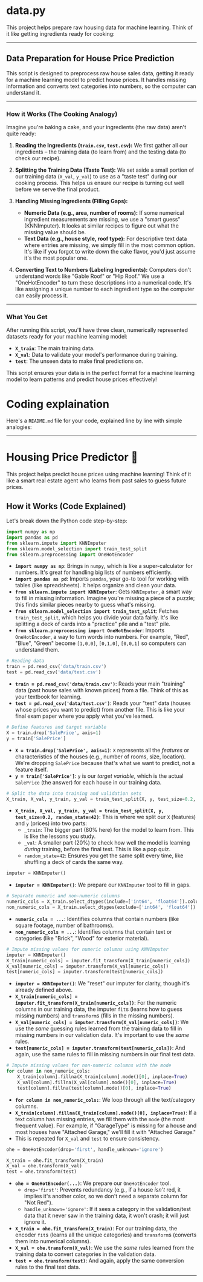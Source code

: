 # data.py
This project helps prepare raw housing data for machine learning. Think of it like getting ingredients ready for cooking:

---

## Data Preparation for House Price Prediction

This script is designed to preprocess raw house sales data, getting it ready for a machine learning model to predict house prices. It handles missing information and converts text categories into numbers, so the computer can understand it.

---

### How it Works (The Cooking Analogy)

Imagine you're baking a cake, and your ingredients (the raw data) aren't quite ready:

1.  **Reading the Ingredients (`train.csv`, `test.csv`):** We first gather all our ingredients – the training data (to learn from) and the testing data (to check our recipe).

2.  **Splitting the Training Data (Taste Test):** We set aside a small portion of our training data (`X_val`, `y_val`) to use as a "taste test" during our cooking process. This helps us ensure our recipe is turning out well before we serve the final product.

3.  **Handling Missing Ingredients (Filling Gaps):**
    * **Numeric Data (e.g., area, number of rooms):** If some numerical ingredient measurements are missing, we use a "smart guess" (KNNImputer). It looks at similar recipes to figure out what the missing value should be.
    * **Text Data (e.g., house style, roof type):** For descriptive text data where entries are missing, we simply fill in the most common option. It's like if you forgot to write down the cake flavor, you'd just assume it's the most popular one.

4.  **Converting Text to Numbers (Labeling Ingredients):** Computers don't understand words like "Gable Roof" or "Hip Roof." We use a "OneHotEncoder" to turn these descriptions into a numerical code. It's like assigning a unique number to each ingredient type so the computer can easily process it.

---

### What You Get

After running this script, you'll have three clean, numerically represented datasets ready for your machine learning model:

* **`X_train`**: The main training data.
* **`X_val`**: Data to validate your model's performance during training.
* **`test`**: The unseen data to make final predictions on.

This script ensures your data is in the perfect format for a machine learning model to learn patterns and predict house prices effectively!

# Coding explaination
Here's a `README.md` file for your code, explained line by line with simple analogies:

---

# Housing Price Predictor 🏡

This project helps predict house prices using machine learning! Think of it like a smart real estate agent who learns from past sales to guess future prices.

## How it Works (Code Explained)

Let's break down the Python code step-by-step:

```python
import numpy as np
import pandas as pd
from sklearn.impute import KNNImputer
from sklearn.model_selection import train_test_split
from sklearn.preprocessing import OneHotEncoder
```
* **`import numpy as np`**: Brings in `numpy`, which is like a super-calculator for numbers. It's great for handling big lists of numbers efficiently.
* **`import pandas as pd`**: Imports `pandas`, your go-to tool for working with tables (like spreadsheets). It helps organize and clean your data.
* **`from sklearn.impute import KNNImputer`**: Gets `KNNImputer`, a smart way to fill in missing information. Imagine you're missing a piece of a puzzle; this finds similar pieces nearby to guess what's missing.
* **`from sklearn.model_selection import train_test_split`**: Fetches `train_test_split`, which helps you divide your data fairly. It's like splitting a deck of cards into a "practice" pile and a "test" pile.
* **`from sklearn.preprocessing import OneHotEncoder`**: Imports `OneHotEncoder`, a way to turn words into numbers. For example, "Red", "Blue", "Green" become `[1,0,0]`, `[0,1,0]`, `[0,0,1]` so computers can understand them.

```python
# Reading data
train = pd.read_csv('data/train.csv')
test = pd.read_csv('data/test.csv')
```
* **`train = pd.read_csv('data/train.csv')`**: Reads your main "training" data (past house sales with known prices) from a file. Think of this as your textbook for learning.
* **`test = pd.read_csv('data/test.csv')`**: Reads your "test" data (houses whose prices you want to predict) from another file. This is like your final exam paper where you apply what you've learned.

```python
# Define features and target variable
X = train.drop('SalePrice', axis=1)
y = train['SalePrice']
```
* **`X = train.drop('SalePrice', axis=1)`**: `X` represents all the *features* or characteristics of the houses (e.g., number of rooms, size, location). We're dropping `SalePrice` because that's what we want to predict, not a feature itself.
* **`y = train['SalePrice']`**: `y` is our *target variable*, which is the actual `SalePrice` (the answer) for each house in our training data.

```python
# Split the data into training and validation sets
X_train, X_val, y_train, y_val = train_test_split(X, y, test_size=0.2, random_state=42)
```
* **`X_train, X_val, y_train, y_val = train_test_split(X, y, test_size=0.2, random_state=42)`**: This is where we split our `X` (features) and `y` (prices) into two parts:
    * `_train`: The bigger part (80% here) for the model to learn from. This is like the lessons you study.
    * `_val`: A smaller part (20%) to check how well the model is learning *during* training, before the final test. This is like a pop quiz.
    * `random_state=42`: Ensures you get the same split every time, like shuffling a deck of cards the same way.

```python
imputer = KNNImputer()
```
* **`imputer = KNNImputer()`**: We prepare our `KNNImputer` tool to fill in gaps.

```python
# Separate numeric and non-numeric columns
numeric_cols = X_train.select_dtypes(include=['int64', 'float64']).columns
non_numeric_cols = X_train.select_dtypes(exclude=['int64', 'float64']).columns
```
* **`numeric_cols = ...`**: Identifies columns that contain numbers (like square footage, number of bathrooms).
* **`non_numeric_cols = ...`**: Identifies columns that contain text or categories (like "Brick", "Wood" for exterior material).

```python
# Impute missing values for numeric columns using KNNImputer
imputer = KNNImputer()
X_train[numeric_cols] = imputer.fit_transform(X_train[numeric_cols])
X_val[numeric_cols] = imputer.transform(X_val[numeric_cols])
test[numeric_cols] = imputer.transform(test[numeric_cols])
```
* **`imputer = KNNImputer()`**: We "reset" our imputer for clarity, though it's already defined above.
* **`X_train[numeric_cols] = imputer.fit_transform(X_train[numeric_cols])`**: For the numeric columns in our training data, the imputer `fit`s (learns how to guess missing numbers) and `transform`s (fills in the missing numbers).
* **`X_val[numeric_cols] = imputer.transform(X_val[numeric_cols])`**: We use the *same* guessing rules learned from the training data to fill in missing numbers in our validation data. It's important to use the *same* rules.
* **`test[numeric_cols] = imputer.transform(test[numeric_cols])`**: And again, use the same rules to fill in missing numbers in our final test data.

```python
# Impute missing values for non-numeric columns with the mode
for column in non_numeric_cols:
    X_train[column].fillna(X_train[column].mode()[0], inplace=True)
    X_val[column].fillna(X_val[column].mode()[0], inplace=True)
    test[column].fillna(test[column].mode()[0], inplace=True)
```
* **`for column in non_numeric_cols:`**: We loop through all the text/category columns.
* **`X_train[column].fillna(X_train[column].mode()[0], inplace=True)`**: If a text column has missing entries, we fill them with the `mode` (the most frequent value). For example, if "GarageType" is missing for a house and most houses have "Attached Garage," we'll fill it with "Attached Garage."
* This is repeated for `X_val` and `test` to ensure consistency.

```python
ohe = OneHotEncoder(drop='first', handle_unknown='ignore')

X_train = ohe.fit_transform(X_train)
X_val = ohe.transform(X_val)
test = ohe.transform(test)
```
* **`ohe = OneHotEncoder(...)`**: We prepare our `OneHotEncoder` tool.
    * `drop='first'`: Prevents redundancy (e.g., if a house *isn't* red, it implies it's another color, so we don't need a separate column for "Not Red").
    * `handle_unknown='ignore'`: If it sees a category in the validation/test data that it never saw in the training data, it won't crash; it will just ignore it.
* **`X_train = ohe.fit_transform(X_train)`**: For our training data, the encoder `fit`s (learns all the unique categories) and `transform`s (converts them into numerical columns).
* **`X_val = ohe.transform(X_val)`**: We use the *same* rules learned from the training data to convert categories in the validation data.
* **`test = ohe.transform(test)`**: And again, apply the same conversion rules to the final test data.

---